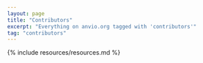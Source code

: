 ```yaml
---
layout: page
title: "Contributors"
excerpt: "Everything on anvio.org tagged with 'contributors'"
tag: "contributors"
---
```


{% include resources/resources.md %}

